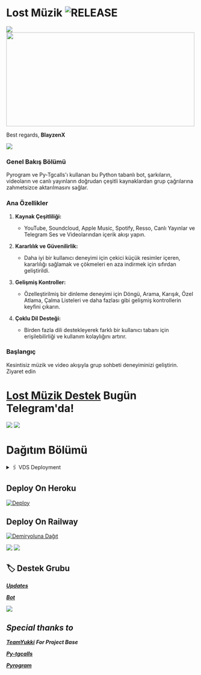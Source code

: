 # Lost Müzik <img src="https://img.shields.io/github/v/release/LostBots/LostMuzik?color=green&logo=github&logoColor=red&style=social" alt="RELEASE">
<img src="https://user-images.githubusercontent.com/73097560/115834477-dbab4500-a447-11eb-908a-139a6edaec5c.gif">

<img src="https://telegra.ph/file/67a7078573dbf895ce7aa.jpg" align="middle" width="500" height="250"/>


Best regards,
**BlayzenX**
</details>
<img src="https://user-images.githubusercontent.com/73097560/115834477-dbab4500-a447-11eb-908a-139a6edaec5c.gif">

### Genel Bakış Bölümü
Pyrogram ve Py-Tgcalls'ı kullanan bu Python tabanlı bot, şarkıların, videoların ve canlı yayınların doğrudan çeşitli kaynaklardan grup çağrılarına zahmetsizce aktarılmasını sağlar.‌‌

### Ana Özellikler

1. **Kaynak Çeşitliliği:**
   - YouTube, Soundcloud, Apple Music, Spotify, Resso, Canlı Yayınlar ve Telegram Ses ve Videolarından içerik akışı yapın.‌‌

2. **Kararlılık ve Güvenilirlik:**
   - Daha iyi bir kullanıcı deneyimi için çekici küçük resimler içeren, kararlılığı sağlamak ve çökmeleri en aza indirmek için sıfırdan geliştirildi.‌‌

3. **Gelişmiş Kontroller:**
   - Özelleştirilmiş bir dinleme deneyimi için Döngü, Arama, Karışık, Özel Atlama, Çalma Listeleri ve daha fazlası gibi gelişmiş kontrollerin keyfini çıkarın.‌‌

4. **Çoklu Dil Desteği:**
   - Birden fazla dili destekleyerek farklı bir kullanıcı tabanı için erişilebilirliği ve kullanım kolaylığını artırır.‌‌

### Başlangıç
Kesintisiz müzik ve video akışıyla grup sohbeti deneyiminizi geliştirin.
 Ziyaret edin‌‌
# [Lost Müzik Destek](https://t.me/Devilandr) Bugün Telegram'da!

<img src="https://user-images.githubusercontent.com/73097560/115834477-dbab4500-a447-11eb-908a-139a6edaec5c.gif">
<img src="https://user-images.githubusercontent.com/73097560/115834477-dbab4500-a447-11eb-908a-139a6edaec5c.gif">

# Dağıtım Bölümü
<!-- VDS Dağıtımı -->
<details>
  <summary>🖇 VDS Deployment</summary>

  1. Yükseltme ve Güncelleme‌‌:
     <pre>
     sudo apt-get update && sudo apt-get upgrade -y
     </pre>

  2. Gerekli Paketlerin Kurulumu‌‌:
     <pre>
     sudo apt-get install python3-pip ffmpeg -y
     </pre>

  3. PİP'i Yükleyin:
     <pre>
     sudo pip3 install -U pip
     </pre>

  4. Node Kurulumu:
     <pre>
     curl -fssL https://deb.nodesource.com/setup_18.x | sudo -E bash - && sudo apt-get install nodejs -y && npm i -g npm
     </pre>

  5. Depoyu Klonla:
     <pre>
     git clone depo_link && cd depo_ismi
     </pre>

  6. Kurulum Gereksinimleri‌‌:
     <pre>
     pip3 install -U -r requirements.txt
     </pre>

  7. Oluştur .env ile sample.env:
     <pre>
     cp sample.env .env
     </pre>

  8. Editing Vars:
     <pre>
     vi .env
     </pre>
     Düzenlemeye başlamak için 'I' tuşuna basın. .env dosyasını değerlerinizle düzenleyin. Kaydetmek ve çıkmak için 'Esc' tuşuna basın, ardından ':wq' yazın.

  9. Son olarak Müzik Botunuzu Çalıştırın:
     <pre>
     sudo apt install tmux && tmux
     bash start
     </pre>
</details>



## Deploy On Heroku

[![Deploy](https://www.herokucdn.com/deploy/button.svg)](https://heroku.com/deploy?template=https://github.com/Koch-Dev/Dooker)

## Deploy On Railway

[![Demiryoluna Dağıt](https://railway.app/button.svg)](https://railway.app/template/tC-Jhx?referralCode=Aob1Uh)

<img src="https://user-images.githubusercontent.com/73097560/115834477-dbab4500-a447-11eb-908a-139a6edaec5c.gif">
<img src="https://user-images.githubusercontent.com/73097560/115834477-dbab4500-a447-11eb-908a-139a6edaec5c.gif">

## 🏷 Destek Grubu
**_[Updates](https://t.me/Devilandr)_**

**_[Bot](https://t.me/LostMuzikBot)_**

<img src="https://user-images.githubusercontent.com/73097560/115834477-dbab4500-a447-11eb-908a-139a6edaec5c.gif">

## **_Special thanks to_**
**_[TeamYukki](https://github.com/TeamYukki)_** **_For Project Base_**

**_[Py-tgcalls](https://github.com/pytgcalls)_** 

**_[Pyrogram](https://github.com/pyrogram)_**
